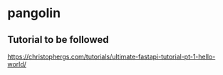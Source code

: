 # pangolin
## Tutorial to be followed
https://christophergs.com/tutorials/ultimate-fastapi-tutorial-pt-1-hello-world/


